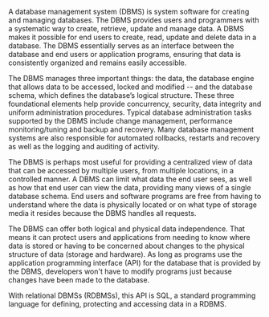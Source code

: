 A database management system (DBMS) is system software for creating and managing databases. The DBMS provides users and programmers with a systematic way to create, retrieve, update and manage data.
A DBMS makes it possible for end users to create, read, update and delete data in a database. The DBMS essentially serves as an interface between the database and end users or application programs, ensuring that data is consistently organized and remains easily accessible.

The DBMS manages three important things: the data, the database engine that allows data to be accessed, locked and modified -- and the database schema, which defines the database’s logical structure. These three foundational elements help provide concurrency, security, data integrity and uniform administration procedures. Typical database administration tasks supported by the DBMS include change management, performance monitoring/tuning and backup and recovery. Many database management systems are also responsible for automated rollbacks, restarts and recovery as well as the logging and auditing of activity.

The DBMS is perhaps most useful for providing a centralized view of data that can be accessed by multiple users, from multiple locations, in a controlled manner. A DBMS can limit what data the end user sees, as well as how that end user can view the data, providing many views of a single database schema. End users and software programs are free from having to understand where the data is physically located or on what type of storage media it resides because the DBMS handles all requests.

The DBMS can offer both logical and physical data independence. That means it can protect users and applications from needing to know where data is stored or having to be concerned about changes to the physical structure of data (storage and hardware). As long as programs use the application programming interface (API) for the database that is provided by the DBMS, developers won't have to modify programs just because changes have been made to the database.

With relational DBMSs (RDBMSs), this API is SQL, a standard programming language for defining, protecting and accessing data in a RDBMS.
